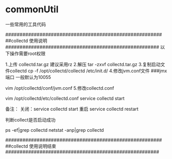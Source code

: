 # commonUtil
一些常用的工具代码

#######################################################
##collectd 使用说明
######################################################
以下操作需要root权限

1.上传  collectd.tar.gz 建议采用rz
2.解压  tar -zxvf collectd.tar.gz
3.复制启动文件collectd   cp -f /opt/collectd/collectd /etc/init.d/
4.修改jvm.conf文件  ###jmx端口 一般默认为10055

vim /opt/collectd/conf/jvm.conf 
5.修改collectd.conf 

vim /opt/collectd/etc/collectd.conf
service collectd start

备注：
关闭：service collectd start  重启 service collectd restart

判断collect是否启动成功

ps -ef|grep collectd
netstat -anp|grep collectd

#######################################################
##collectd 使用说明结束
######################################################
